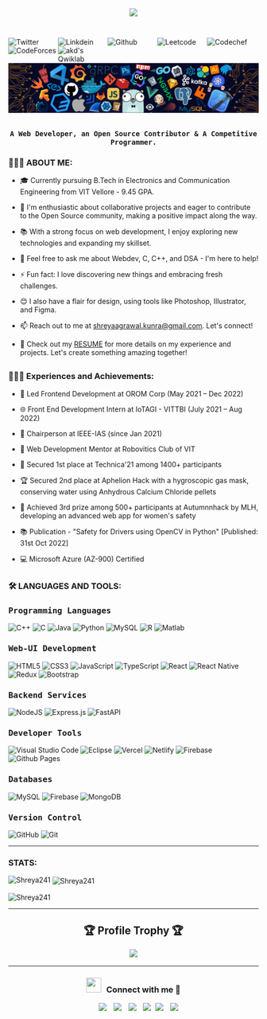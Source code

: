 <h1 align="center">
  <a href="https://git.io/typing-svg">
    <img src="https://readme-typing-svg.herokuapp.com/?lines=Hello,+There!+👋;I+am+Shreya+Agrawal....;Nice+to+meet+you!&center=true&size=30">
  </a>
</h1>
<br>
<a href="https://twitter.com/s_h_r_e_y_a_agr">
  <img align="left" alt="Twitter" width="100px" src="https://img.shields.io/badge/Twitter-1DA1F2?style=for-the-badge&logo=Twitter&logoColor=white" />
</a>
<a href="https://www.linkedin.com/in/shreya--agrawal/">
  <img align="left" alt="Linkdein" width="100px" src="https://img.shields.io/badge/Linkedin-0A66C2?style=for-the-badge&logo=Linkedin&logoColor=white" />
</a>
<a href="https://github.com/Shreya241">
  <img align="left" alt="Github" width="100px" src="https://img.shields.io/badge/Github-181717?style=for-the-badge&logo=Github&logoColor=white" />
</a>
<a href="https://leetcode.com/shreya241/">
  <img align="left" alt="Leetcode" width="100px" src="https://img.shields.io/badge/LeetCode-000000?style=for-the-badge&logo=LeetCode&logoColor=#d16c06" />
</a>
<a href="https://www.codechef.com/users/shreya_agr24">
  <img align="left" alt="Codechef" width="100px" src="https://img.shields.io/badge/CodeChef-%23964B00.svg?style=for-the-badge&logo=CodeChef&logoColor=white" />
</a>
<a href="https://codeforces.com/profile/Shreya241">
  <img align="left" alt="CodeForces" width="100px" src="https://img.shields.io/badge/Codeforces-445f9d?style=for-the-badge&logo=Codeforces&logoColor=white" />
</a>
<a href="https://www.qwiklabs.com/public_profiles/3ba05c31-4c81-4926-ab37-2b4a0aae1ca0">
  <img align="left" alt="akd's Qwiklab" width="100px" src="https://img.shields.io/badge/Qwiklabs-F5CD0E?style=for-the-badge&logo=Qwiklabs&logoColor=white" />
</a>
<br>
<br>

<img src="/header_.png">

 ## <p align="center"><h4 align="center"><samp> A Web Developer, an Open Source Contributor & A Competitive Programmer.</samp></h4></p>

  <p align="left">
  
</p>

<h3 align="left">👩🏻‍💻 ABOUT ME:</h3>


- 🎓 Currently pursuing B.Tech in Electronics and Communication Engineering from VIT Vellore - 9.45 GPA.
  
- 👯 I'm enthusiastic about collaborative projects and eager to contribute to the Open Source community, making a positive impact along the way.
  
- 📚 With a strong focus on web development, I enjoy exploring new technologies and expanding my skillset.
  
- 💬 Feel free to ask me about Webdev, C, C++, and DSA - I'm here to help!

- ⚡ Fun fact: I love discovering new things and embracing fresh challenges.
  
- 😊 I also have a flair for design, using tools like Photoshop, Illustrator, and Figma.

- 📫 Reach out to me at shreyaagrawal.kunra@gmail.com. Let's connect!

- 🔗 Check out my [RESUME](https://drive.google.com/file/d/1RnASE5_pO2ZHBrb_OKyMV9dO7gaRbLuP/view?usp=sharing) for more details on my experience and projects. Let's create something amazing together!


##
<div>
<h3 align="left">👩🏻‍💻 Experiences and Achievements:</h3>
  
- 🚀 Led Frontend Development at OROM Corp (May 2021 – Dec 2022)

- 🌐 Front End Development Intern at IoTAGI - VITTBI (July 2021 – Aug 2022)

- 🎯 Chairperson at IEEE-IAS (since Jan 2021)

- 🤝 Web Development Mentor at Robovitics Club of VIT
  
- 🏅 Secured 1st place at Technica'21 among 1400+ participants

- 🏆 Secured 2nd place at Aphelion Hack with a hygroscopic gas mask, conserving water using Anhydrous Calcium Chloride pellets

- 🥉 Achieved 3rd prize among 500+ participants at Autumnnhack by MLH, developing an advanced web app for women's safety

- 📚 Publication - "Safety for Drivers using OpenCV in Python" [Published: 31st Oct 2022]

- 💻 Microsoft Azure (AZ-900) Certified
</div>

##

<h3 align="left"> 🛠 LANGUAGES AND TOOLS:</h3>

<h3><b><samp> Programming Languages</samp></b></h3>

![C++](https://img.shields.io/badge/c++-%2300599C.svg?style=for-the-badge&logo=c%2B%2B&logoColor=white)
![C](https://img.shields.io/badge/c-%2300599C.svg?style=for-the-badge&logo=c&logoColor=white)
![Java](https://img.shields.io/badge/java-%23ED8B00.svg?style=for-the-badge&logo=openjdk&logoColor=white)
![Python](https://img.shields.io/badge/python-3670A0?style=for-the-badge&logo=python&logoColor=ffdd54)
![MySQL](https://img.shields.io/badge/mysql-%2300f.svg?style=for-the-badge&logo=mysql&logoColor=white)
![R](https://img.shields.io/badge/r-%23276DC3.svg?style=for-the-badge&logo=r&logoColor=white)
![Matlab](https://img.shields.io/badge/MATLAB-800000?style=for-the-badge&logo=MathWorks&logoColor=white)



<h3><b><samp> Web-UI Development </samp></b></h3>

![HTML5](https://img.shields.io/badge/html5-%23E34F26.svg?style=for-the-badge&logo=html5&logoColor=white)
![CSS3](https://img.shields.io/badge/css3-%231572B6.svg?style=for-the-badge&logo=css3&logoColor=white)
![JavaScript](https://img.shields.io/badge/javascript-%23323330.svg?style=for-the-badge&logo=javascript&logoColor=%23F7DF1E)
![TypeScript](https://img.shields.io/badge/typescript-%23007ACC.svg?style=for-the-badge&logo=typescript&logoColor=white)
![React](https://img.shields.io/badge/react-%2320232a.svg?style=for-the-badge&logo=react&logoColor=%2361DAFB)
![React Native](https://img.shields.io/badge/react_native-%2320232a.svg?style=for-the-badge&logo=react&logoColor=%2361DAFB)
![Redux](https://img.shields.io/badge/redux-%23593d88.svg?style=for-the-badge&logo=redux&logoColor=white)
![Bootstrap](https://img.shields.io/badge/bootstrap-%238511FA.svg?style=for-the-badge&logo=bootstrap&logoColor=white)

<h3><b><samp> Backend Services </samp></b></h3>

![NodeJS](https://img.shields.io/badge/node.js-6DA55F?style=for-the-badge&logo=node.js&logoColor=white)
![Express.js](https://img.shields.io/badge/express.js-%23404d59.svg?style=for-the-badge&logo=express&logoColor=%2361DAFB)
![FastAPI](https://img.shields.io/badge/FastAPI-005571?style=for-the-badge&logo=fastapi)


<h3><b><samp> Developer Tools </samp></b></h3>

![Visual Studio Code](https://img.shields.io/badge/Visual%20Studio%20Code-0078d7.svg?style=for-the-badge&logo=visual-studio-code&logoColor=white)
![Eclipse](https://img.shields.io/badge/Eclipse-FE7A16.svg?style=for-the-badge&logo=Eclipse&logoColor=white)
![Vercel](https://img.shields.io/badge/vercel-%23000000.svg?style=for-the-badge&logo=vercel&logoColor=white)
![Netlify](https://img.shields.io/badge/netlify-%23000000.svg?style=for-the-badge&logo=netlify&logoColor=#00C7B7)
![Firebase](https://img.shields.io/badge/Firebase-039BE5?style=for-the-badge&logo=Firebase&logoColor=white)
![Github Pages](https://img.shields.io/badge/github%20pages-121013?style=for-the-badge&logo=github&logoColor=white)

<h3><b><samp> Databases </samp></b></h3>

![MySQL](https://img.shields.io/badge/mysql-%2300f.svg?style=for-the-badge&logo=mysql&logoColor=white)
![Firebase](https://img.shields.io/badge/Firebase-039BE5?style=for-the-badge&logo=Firebase&logoColor=white)
![MongoDB](https://img.shields.io/badge/MongoDB-%234ea94b.svg?style=for-the-badge&logo=mongodb&logoColor=white)

<h3><b><samp> Version Control </samp></b></h3>

![GitHub](https://img.shields.io/badge/github-%23121011.svg?style=for-the-badge&logo=github&logoColor=white)
![Git](https://img.shields.io/badge/git-%23F05033.svg?style=for-the-badge&logo=git&logoColor=white)

<hr>

<h3 align="left">STATS: </h3>
<p><img align="left" src="https://github-readme-stats.vercel.app/api/top-langs?username=Shreya241&show_icons=true&locale=en&layout=compact" alt="Shreya241" /></p>

<p>&nbsp;<img align="center" src="https://github-readme-stats.vercel.app/api?username=Shreya241&show_icons=true&locale=en" alt="Shreya241" /></p>

<p><img align="center" src="https://github-readme-streak-stats.herokuapp.com/?user=Shreya241&" alt="Shreya241" /></p>

<hr>

<!-- Profile badges  -->
<h2 align="center">🏆 Profile Trophy 🏆</h2>
<div align="center">
<a href="https://github.com/ryo-ma/github-profile-trophy">
  <img width=1000 src="https://github-profile-trophy.vercel.app/?username=Shreya241&column=8&theme=onedark&no-frame=true"/>
</a>
</div>
<hr>


<h3 align="center" > <img src="https://media.giphy.com/media/iY8CRBdQXODJSCERIr/giphy.gif" width="30" height="30" style="margin-right: 10px;">Connect with me 🤝 </h3>

<p align="center">

 <div align="center"  class="icons-social" style="margin-left: 10px;">
        <a style="margin-left: 10px;"  target="_blank" href="https://linkedin.com/in/shreya--agrawal">
			<img src="https://img.icons8.com/doodle/40/000000/linkedin--v2.png"></a>
        <a style="margin-left: 10px;" target="_blank" href="https://github.com/Shreya241">
		<img src="https://img.icons8.com/doodle/40/000000/github--v1.png"></a>
		<a style="margin-left: 10px;" target="_blank" href="https://twitter.com/s_h_r_e_y_a_agr">
			<img src="https://img.icons8.com/doodle/1x/twitter-squared--v2.png" ></a>
   <a style="margin-left: 10px;" target="_blank" href="https://fb.com/shreya.agrawal.1610">
			<img src="https://img.icons8.com/doodle/1x/facebook--v2.png" ></a>
   <a style="margin-left: 5px;" target="_blank" href="https://drive.google.com/file/d/1RnASE5_pO2ZHBrb_OKyMV9dO7gaRbLuP/view?usp=sharing">
					<img src="https://img.icons8.com/plasticine/0.5x/resume.png" ></a>
    <a style="margin-left: 10px;" target="_blank" href="https://instagram.com/s_h_r_e_y_a_agr">
			<img src="https://img.icons8.com/doodle/40/000000/instagram-new--v2.png"></a>
      </div>
      
</p>
